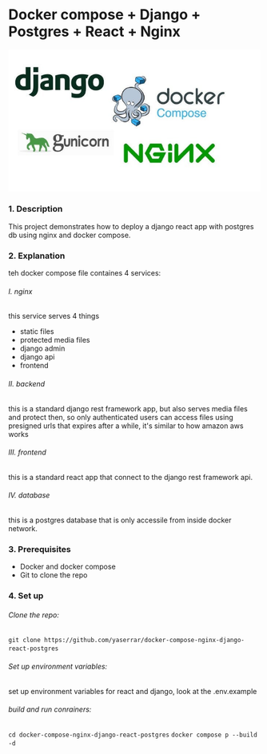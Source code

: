 # Docker compose + Django + Postgres + React + Nginx

![docker](./img.jpg)

### 1. Description

This project demonstrates how to deploy a django react app with postgres db using nginx and docker compose.

### 2. Explanation

teh docker compose file containes 4 services:

###### I. nginx

this service serves 4 things

- static files
- protected media files
- django admin
- django api
- frontend

###### II. backend

this is a standard django rest framework app, but also serves media files and protect then, so only authenticated users can access files using presigned urls that expires after a while, it's similar to how amazon aws works

###### III. frontend

this is a standard react app that connect to the django rest framework api.

###### IV. database

this is a postgres database that is only accessile from inside docker network.

### 3. Prerequisites

- Docker and docker compose
- Git to clone the repo

### 4. Set up

###### Clone the repo:

`git clone https://github.com/yaserrar/docker-compose-nginx-django-react-postgres`

###### Set up environment variables:

set up environment variables for react and django, look at the .env.example

###### build and run conrainers:

`cd docker-compose-nginx-django-react-postgres`
`docker compose p --build -d`
